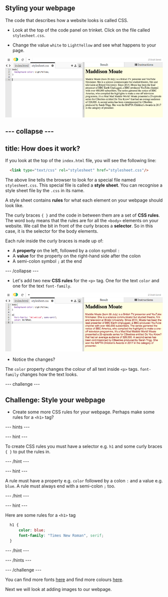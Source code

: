 ## Styling your webpage

The code that describes how a website looks is called CSS.

+ Look at the top of the code panel on trinket. Click on the file called `stylesheet.css`.

+ Change the value `white` to `LightYellow` and see what happens to your page.

![CSS background-color in code](images/yellowBackground.png "Yellow Background Colour")

--- collapse ---
---
title: How does it work?
---

If you look at the top of the `index.html` file, you will see the following line:

```html
  <link type="text/css" rel="stylesheet" href="stylesheet.css"/>
```

The above line tells the browser to look for a special file named `stylesheet.css`. This special file is called a **style sheet**. You can recognise a style sheet file by the `.css` in its name. 
  
A style sheet contains **rules** for what each element on your webpage should look like.

The curly braces `{ }` and the code in between them are a set of **CSS rules**. The word `body` means that the rules are for all the `<body>` elements on your website. We call the bit in front of the curly braces a **selector**. So in this case, it is the selector for the body elements.

Each rule inside the curly braces is made up of:
  - A **property** on the left, followed by a colon symbol `:`
  - A **value** for the property on the right-hand side after the colon
  - A semi-colon symbol `;` at the end
   
--- /collapse ---

+ Let's add two new **CSS rules** for the `<p>` tag. One for the text `color` and one for the text `font-family`.

![CSS p selector rules in code](images/darkRedTextColour.png "now p selector has rules")

+ Notice the changes?

The `color` property changes the colour of all text inside `<p>` tags. `font-family` changes how the text looks.

--- challenge ---

## Challenge: Style your webpage

+ Create some more CSS rules for your webpage. Perhaps make some rules for a `<h1>` tag?

--- hints ---

--- hint ---

To create CSS rules you must have a selector e.g. `h1` and some curly braces `{ }` to put the rules in.

--- /hint ---

--- hint ---

A rule must have a property e.g. `color` followed by a colon `:` and a value e.g. `blue`.
A rule must always end with a semi-colon `;` too.


--- /hint ---

--- hint ---

Here are some rules for a `<h1>` tag

```css
  h1 {
      color: blue;
      font-family: "Times New Roman", serif;
  }
```

--- /hint ---

--- /hints ---

--- /challenge ---

You can find more fonts [here](https://www.w3schools.com/cssref/css_websafe_fonts.asp) and find more colours [here](https://www.w3schools.com/colors/colors_names.asp).

Next we will look at adding images to our webpage.